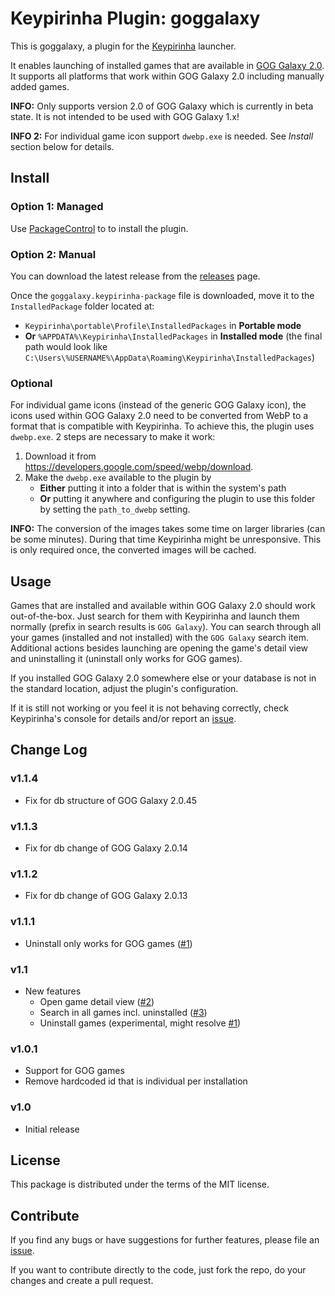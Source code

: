 # Keypirinha Plugin: goggalaxy

This is goggalaxy, a plugin for the [Keypirinha](http://keypirinha.com)
launcher.

It enables launching of installed games that are available in
[GOG Galaxy 2.0](https://www.gogalaxy.com/). It supports all platforms that work
within GOG Galaxy 2.0 including manually added games.

**INFO:** Only supports version 2.0 of GOG Galaxy which is currently in beta
state. It is not intended to be used with GOG Galaxy 1.x!

**INFO 2:** For individual game icon support `dwebp.exe` is needed. See
*Install* section below for details.


## Install

### Option 1: Managed

Use [PackageControl](https://github.com/ueffel/Keypirinha-PackageControl) to
to install the plugin.

### Option 2: Manual

You can download the latest release from the
[releases](https://github.com/Torben2000/keypirinha-goggalaxy/releases) page.

Once the `goggalaxy.keypirinha-package` file is downloaded, move it to the
`InstalledPackage` folder located at:

* `Keypirinha\portable\Profile\InstalledPackages` in **Portable mode**
* **Or** `%APPDATA%\Keypirinha\InstalledPackages` in **Installed mode** (the
  final path would look like
  `C:\Users\%USERNAME%\AppData\Roaming\Keypirinha\InstalledPackages`)

### Optional
For individual game icons (instead of the generic GOG Galaxy icon), the icons
used within GOG Galaxy 2.0 need to be converted from WebP to a format that is
compatible with Keypirinha. To achieve this, the plugin uses `dwebp.exe`.
2 steps are necessary to make it work:

1. Download it from https://developers.google.com/speed/webp/download.
2. Make the `dwebp.exe` available to the plugin by
   * **Either** putting it into a folder that is within the system's path
   * **Or** putting it anywhere and configuring the plugin to use this folder by
   setting the `path_to_dwebp` setting.

**INFO:** The conversion of the images takes some time on larger libraries (can
be some minutes). During that time Keypirinha might be unresponsive. This is 
only required once, the converted images will be cached.

## Usage

Games that are installed and available within GOG Galaxy 2.0 should work
out-of-the-box. Just search for them with Keypirinha and launch them normally
(prefix in search results is `GOG Galaxy`). You can search through all your
games (installed and not installed) with the `GOG Galaxy` search item. 
Additional actions besides launching are opening the game's detail view and 
uninstalling it (uninstall only works for GOG games).

If you installed GOG Galaxy 2.0 somewhere else or your database is not in the
standard location, adjust the plugin's configuration.

If it is still not working or you feel it is not behaving correctly, check
Keypirinha's console for details and/or report an
[issue](https://github.com/Torben2000/keypirinha-goggalaxy/issues).


## Change Log

### v1.1.4

* Fix for db structure of GOG Galaxy 2.0.45

### v1.1.3

* Fix for db change of GOG Galaxy 2.0.14

### v1.1.2

* Fix for db change of GOG Galaxy 2.0.13

### v1.1.1

* Uninstall only works for GOG games ([#1](https://github.com/Torben2000/keypirinha-goggalaxy/issues/1))

### v1.1

* New features
  * Open game detail view ([#2](https://github.com/Torben2000/keypirinha-goggalaxy/issues/2))
  * Search in all games incl. uninstalled ([#3](https://github.com/Torben2000/keypirinha-goggalaxy/issues/3))
  * Uninstall games (experimental, might resolve [#1](https://github.com/Torben2000/keypirinha-goggalaxy/issues/1))

### v1.0.1

* Support for GOG games
* Remove hardcoded id that is individual per installation

### v1.0

* Initial release


## License

This package is distributed under the terms of the MIT license.


## Contribute

If you find any bugs or have suggestions for further features, please file an
[issue](https://github.com/Torben2000/keypirinha-goggalaxy/issues).

If you want to contribute directly to the code, just fork the repo, do your
changes and create a pull request.
